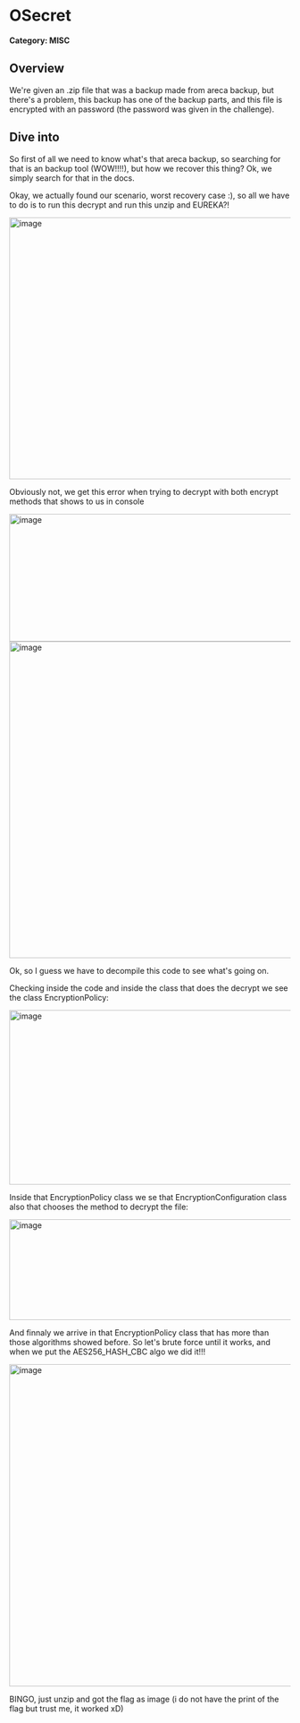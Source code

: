 # OSecret

**Category: MISC**

## Overview
We're given an .zip file that was a backup made from areca backup, but there's a problem, this backup has one of the backup parts, and this file is encrypted with an password (the password was given in the challenge).

## Dive into
So first of all we need to know what's that areca backup, so searching for that is an backup tool (WOW!!!!), but how we recover this thing? Ok, we simply search for that in the docs.

Okay, we actually found our scenario, worst recovery case :), so all we have to do is to run this decrypt and run this unzip and EUREKA?!

<img width="1688" height="468" alt="image" src="https://github.com/user-attachments/assets/fd87d41e-a4a0-42d1-9680-bc4314b69cab" />

Obviously not, we get this error when trying to decrypt with both encrypt methods that shows to us in console

<img width="875" height="228" alt="image" src="https://github.com/user-attachments/assets/07b436b1-d80f-47dc-8219-81562e638d18" />

<img width="1047" height="566" alt="image" src="https://github.com/user-attachments/assets/18428774-75bb-4e3b-bda4-4d5f6350410d" />

Ok, so I guess we have to decompile this code to see what's going on.

Checking inside the code and inside the class that does the decrypt we see the class EncryptionPolicy:

<img width="1040" height="312" alt="image" src="https://github.com/user-attachments/assets/14765ea6-7537-4c46-b711-6a18ee94e3b5" />

Inside that EncryptionPolicy class we se that EncryptionConfiguration class also that chooses the method to decrypt the file:

<img width="1084" height="180" alt="image" src="https://github.com/user-attachments/assets/0435fc81-98dc-4140-962e-76d2cac7f7dc" />

And finnaly we arrive in that EncryptionPolicy class that has more than those algorithms showed before. So let's brute force until it works, and when we put the AES256_HASH_CBC algo we did it!!!

<img width="678" height="576" alt="image" src="https://github.com/user-attachments/assets/711c820e-395f-4a04-8ece-73106b7fcc69" />

BINGO, just unzip and got the flag as image (i do not have the print of the flag but trust me, it worked xD)
